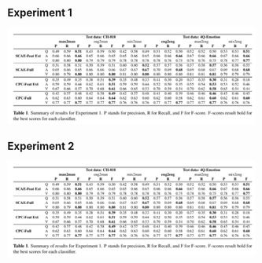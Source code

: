 ## Experiment 1

![Table 1][table1]

## Experiment 2

![Table 1][table1]

[table1]: https://github.com/juansgomez87/lang-sens-mer/blob/master/img/exp1.png "Table 1"
[table1]: https://github.com/juansgomez87/lang-sens-mer/blob/master/img/exp2.png "Table 2"

